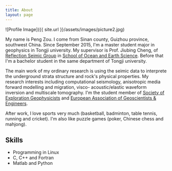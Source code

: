 ```yaml
---
title: About
layout: page
---
```

![Profile Image]({{ site.url }}/assets/images/picture2.jpg)

My name is Peng Zou. I come from Sinan county, Guizhou province, southwest China. 
Since September 2015, I'm a master student major in geophysics in Tongji university. 
My supervisor is Prof. Jiubing Cheng, of [Reflection Seimic Group](http://mgg.tongji.edu.cn/space/rsg/main.psp) 
in [School of Ocean and Earth Science](http://mgg.tongji.edu.cn). 
Before that I'm a bachelor student in the same department of Tongji university.

The main work of my ordinary research is using the seimic data to interprete the underground 
strata structure and rock's physical properties. My research interests including computational 
seismology, anisotropic media forward modelling and migration, visco- acoustic/elastic waveform 
inversion and multiscale tomography. I'm the student member of 
[Society of Exploration Geophysicists](http://seg.org/) and 
[European Association of Geoscientists & Engineers](http://eage.org/).

After work, I love sports very much (basketball, badminton, table tennis, running and cricket).
I'm also like puzzle games (poker, Chinese chess and mahjong). 

<h2>Skills</h2>

<ul class="skill-list">
	<li>Programming in Linux</li>
	<li>C, C++ and Fortran</li>
	<li>Matlab and Python</li>
</ul>

